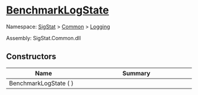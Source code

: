 # [BenchmarkLogState](./BenchmarkLogState.md)

Namespace: [SigStat](././) > [Common](./../README.md) > [Logging](./README.md)

Assembly: SigStat.Common.dll


## Constructors

| Name<div><a href="#"><img width=225></a></div> | Summary<div><a href="#"><img width=525></a></div> | 
| --- | --- | 
| BenchmarkLogState (  ) |  | 


